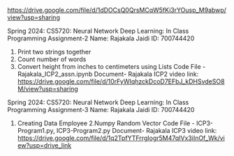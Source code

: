 https://drive.google.com/file/d/1dDOCsQ0QrsMCqW5fKi3rYOusp_M9abwp/view?usp=sharing 

Spring 2024: CS5720: Neural Network Deep Learning: In Class Programming Assignment-2
Name: Rajakala Jaidi ID: 700744420
1. Print two strings together
2. Count number of words
3. Convert height from inches to centimeters using Lists
Code File - Rajakala_ICP2_assn.ipynb
Document- Rajakala ICP2
video link: https://drive.google.com/file/d/10rFyWIqhzckDcoD7EFbJ_kDHSvdeSO8M/view?usp=sharing


Spring 2024: CS5720: Neural Network Deep Learning: In Class Programming Assignment-3
Name: Rajakala Jaidi ID: 700744420
1. Creating Data Employee
2.Numpy Random Vector
Code File - ICP3-Program1.py, ICP3-Program2.py
Document- Rajakala ICP3
video link: https://drive.google.com/file/d/1q2TpfYTFrrgIogr5M47qIVx3iInOf_Wk/view?usp=drive_link

